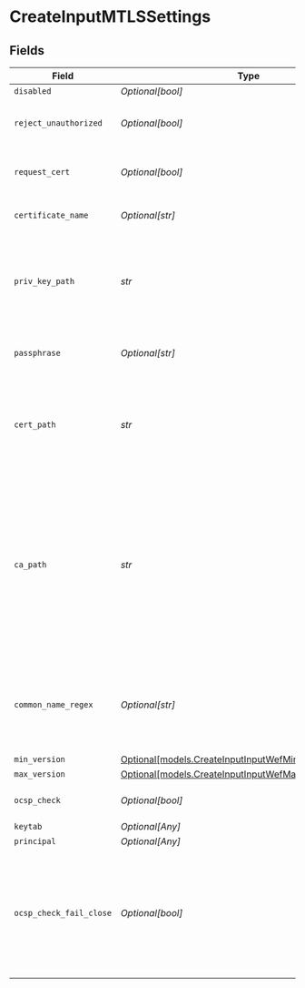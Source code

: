# CreateInputMTLSSettings


## Fields

| Field                                                                                                                                                                                    | Type                                                                                                                                                                                     | Required                                                                                                                                                                                 | Description                                                                                                                                                                              |
| ---------------------------------------------------------------------------------------------------------------------------------------------------------------------------------------- | ---------------------------------------------------------------------------------------------------------------------------------------------------------------------------------------- | ---------------------------------------------------------------------------------------------------------------------------------------------------------------------------------------- | ---------------------------------------------------------------------------------------------------------------------------------------------------------------------------------------- |
| `disabled`                                                                                                                                                                               | *Optional[bool]*                                                                                                                                                                         | :heavy_minus_sign:                                                                                                                                                                       | Enable TLS                                                                                                                                                                               |
| `reject_unauthorized`                                                                                                                                                                    | *Optional[bool]*                                                                                                                                                                         | :heavy_minus_sign:                                                                                                                                                                       | Required for WEF certificate authentication                                                                                                                                              |
| `request_cert`                                                                                                                                                                           | *Optional[bool]*                                                                                                                                                                         | :heavy_minus_sign:                                                                                                                                                                       | Required for WEF certificate authentication                                                                                                                                              |
| `certificate_name`                                                                                                                                                                       | *Optional[str]*                                                                                                                                                                          | :heavy_minus_sign:                                                                                                                                                                       | Name of the predefined certificate                                                                                                                                                       |
| `priv_key_path`                                                                                                                                                                          | *str*                                                                                                                                                                                    | :heavy_check_mark:                                                                                                                                                                       | Path on server containing the private key to use. PEM format. Can reference $ENV_VARS.                                                                                                   |
| `passphrase`                                                                                                                                                                             | *Optional[str]*                                                                                                                                                                          | :heavy_minus_sign:                                                                                                                                                                       | Passphrase to use to decrypt private key                                                                                                                                                 |
| `cert_path`                                                                                                                                                                              | *str*                                                                                                                                                                                    | :heavy_check_mark:                                                                                                                                                                       | Path on server containing certificates to use. PEM format. Can reference $ENV_VARS.                                                                                                      |
| `ca_path`                                                                                                                                                                                | *str*                                                                                                                                                                                    | :heavy_check_mark:                                                                                                                                                                       | Server path containing CA certificates (in PEM format) to use. Can reference $ENV_VARS. If multiple certificates are present in a .pem, each must directly certify the one preceding it. |
| `common_name_regex`                                                                                                                                                                      | *Optional[str]*                                                                                                                                                                          | :heavy_minus_sign:                                                                                                                                                                       | Regex matching allowable common names in peer certificates' subject attribute                                                                                                            |
| `min_version`                                                                                                                                                                            | [Optional[models.CreateInputInputWefMinimumTLSVersion]](../models/createinputinputwefminimumtlsversion.md)                                                                               | :heavy_minus_sign:                                                                                                                                                                       | N/A                                                                                                                                                                                      |
| `max_version`                                                                                                                                                                            | [Optional[models.CreateInputInputWefMaximumTLSVersion]](../models/createinputinputwefmaximumtlsversion.md)                                                                               | :heavy_minus_sign:                                                                                                                                                                       | N/A                                                                                                                                                                                      |
| `ocsp_check`                                                                                                                                                                             | *Optional[bool]*                                                                                                                                                                         | :heavy_minus_sign:                                                                                                                                                                       | Enable OCSP check of certificate                                                                                                                                                         |
| `keytab`                                                                                                                                                                                 | *Optional[Any]*                                                                                                                                                                          | :heavy_minus_sign:                                                                                                                                                                       | N/A                                                                                                                                                                                      |
| `principal`                                                                                                                                                                              | *Optional[Any]*                                                                                                                                                                          | :heavy_minus_sign:                                                                                                                                                                       | N/A                                                                                                                                                                                      |
| `ocsp_check_fail_close`                                                                                                                                                                  | *Optional[bool]*                                                                                                                                                                         | :heavy_minus_sign:                                                                                                                                                                       | If enabled, checks will fail on any OCSP error. Otherwise, checks will fail only when a certificate is revoked, ignoring other errors.                                                   |